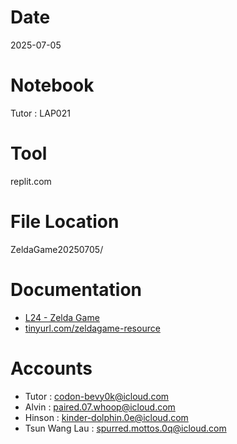 # Date
2025-07-05

# Notebook
Tutor : LAP021

# Tool
replit.com

# File Location
ZeldaGame20250705/

# Documentation
- [L24 - Zelda Game](https://docs.google.com/presentation/d/1e3mvGszihms-RdGslpJ988aw1r-VimIi4-54qee36F4/edit?usp=drive_link)
- [tinyurl.com/zeldagame-resource](tinyurl.com/zeldagame-resource)

# Accounts
- Tutor : codon-bevy0k@icloud.com
- Alvin : paired.07.whoop@icloud.com
- Hinson : kinder-dolphin.0e@icloud.com
- Tsun Wang Lau : spurred.mottos.0q@icloud.com
